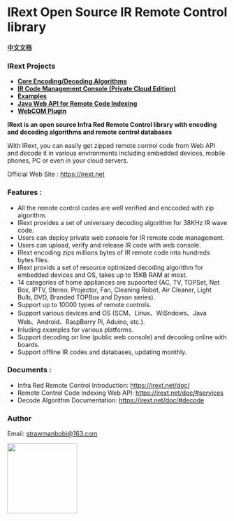 # IRext Open Source IR Remote Control library
__[中文文档](https://github.com/irext/irext/blob/master/README-cn.md)__
### __IRext Projects__
  - __[Core Encoding/Decoding Algorithms](https://github.com/irext/irext-core)__
  - __[IR Code Management Console (Private Cloud Edition)](https://github.com/irext/irext-console)__
  - __[Examples](https://github.com/irext/irext-examples)__
  - __[Java Web API for Remote Code Indexing](https://github.com/irext/irext-web-api)__
  - __[WebCOM Plugin](https://github.com/irext/irext-web-com)__


__IRext is an open source Infra Red Remote Control library with encoding and decoding algorithms and remote control databases__

With IRext, you can easily get zipped remote control code from Web API and decode it in various environments including embedded devices, mobile phones, PC or even in your cloud servers.

Official Web Site : https://irext.net


### Features :
  - All the remote control codes are well verified and enccoded with zip algorithm.
  - IRext provides a set of universary decoding algorithm for 38KHz IR wave code.
  - Users can deploy private web console for IR remote code management.
  - Users can upload, verify and release IR code with web console.
  - IRext encoding zips millions bytes of IR remote code into hundreds bytes files.
  - IRext provids a set of resource optimized decoding algorithm for embedded devices and OS, takes up to 15KB RAM at most.
  - 14 categories of home appliances are supoorted (AC, TV, TOPSet, Net Box, IPTV, Stereo, Projector, Fan, Cleaning Robot, Air Cleaner, Light Bulb, DVD, Branded TOPBox and Dyson series).
  - Support up to 10000 types of remote controls.
  - Support various devices and OS (SCM、Linux、WiSndows、Java Web、Android、RaspBerry Pi, Aduino, etc.).
  - Inluding examples for various platforms.
  - Support decoding on line (public web console) and decoding online with boards.
  - Support offline IR codes and databases, updating monthly.


### Documents :

- Infra Red Remote Control Introduction: https://irext.net/doc/
- Remote Control Code Indexing Web API: https://irext.net/doc/#services
- Decode Algorithm Documentation: https://irext.net/doc/#decode

### Author

Email: strawmanbobi@163.com

<img src="http://irext.net/images/bobi_qr.png" align="left" height="160" width="160">
